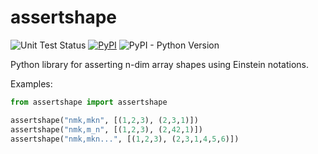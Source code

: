 # assertshape

![Unit Test Status](https://github.com/steinwaywhw/assertshape/actions/workflows/unit-tests.yml/badge.svg)
[![PyPI](https://img.shields.io/pypi/v/assertshape.svg)](https://pypi.org/project/assertshape/)
![PyPI - Python Version](https://img.shields.io/pypi/pyversions/assertshape.svg)

Python library for asserting n-dim array shapes using Einstein notations.

Examples: 

```python
from assertshape import assertshape

assertshape("nmk,mkn", [(1,2,3), (2,3,1)])
assertshape("nmk,m_n", [(1,2,3), (2,42,1)])
assertshape("nmk,mkn...", [(1,2,3), (2,3,1,4,5,6)])
```
